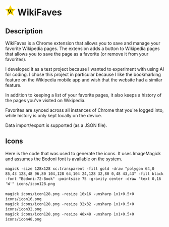 # ![icon](icons/icon32.png) WikiFaves

## Description

WikiFaves is a Chrome extension that allows you to save and manage your favorite
Wikipedia pages. The extension adds a button to Wikipedia pages that allows you
to save the page as a favorite (or remove it from your favorites).

I developed it as a test project because I wanted to experiment with
using AI for coding. I chose this project in particular because I like the
bookmarking feature on the Wikipedia mobile app and wish that
the website had a similar feature.

In addition to keeping a list of your favorite pages, it also keeps a history of
the pages you've visited on Wikipedia.

Favorites are synced across all instances of Chrome that you're logged into,
while history is only kept locally on the device.

Data import/export is supported (as a JSON file).


## Icons

Here is the code that was used to generate the icons. It uses ImageMagick and
assumes the Bodoni font is available on the system.

```
magick -size 128x128 xc:transparent -fill gold -draw "polygon 64,0 85,43 128,48 96,80 104,128 64,104 24,128 32,80 0,48 43,43" -fill black -font "Bodoni-72-Book" -pointsize 75 -gravity center -draw "text 0,16 'W'" icons/icon128.png

magick icons/icon128.png -resize 16x16 -unsharp 1x1+0.5+0 icons/icon16.png
magick icons/icon128.png -resize 32x32 -unsharp 1x1+0.5+0 icons/icon32.png
magick icons/icon128.png -resize 48x48 -unsharp 1x1+0.5+0 icons/icon48.png
```
